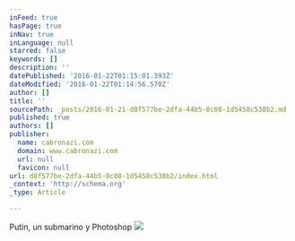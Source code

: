 ```yaml
---
inFeed: true
hasPage: true
inNav: true
inLanguage: null
starred: false
keywords: []
description: ''
datePublished: '2016-01-22T01:15:01.393Z'
dateModified: '2016-01-22T01:14:56.570Z'
author: []
title: ''
sourcePath: _posts/2016-01-21-d8f577be-2dfa-44b5-8c08-1d5458c538b2.md
published: true
authors: []
publisher:
  name: cabronazi.com
  domain: www.cabronazi.com
  url: null
  favicon: null
url: d8f577be-2dfa-44b5-8c08-1d5458c538b2/index.html
_context: 'http://schema.org'
_type: Article

---
```

Putin, un submarino y Photoshop
![](http://www.cabronazi.com/king-include/uploads/xice-7427590326.jpg)